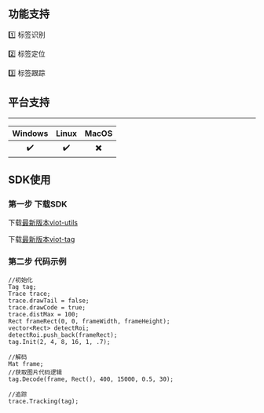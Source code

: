 ## 功能支持
:one: 标签识别

:two: 标签定位

:three: 标签跟踪

## 平台支持
-----------------

Windows | Linux | MacOS |
:--------: | :------------: | :------------: |
:heavy_check_mark: | :heavy_check_mark: | :heavy_multiplication_x: |

## SDK使用
### 第一步 下载SDK
下载[最新版本viot-utils](https://github.com/v-iot/viot-utils/releases)

下载[最新版本viot-tag](https://github.com/v-iot/viot-tag/releases)

### 第二步 代码示例
```
//初始化
Tag tag;
Trace trace;
trace.drawTail = false;
trace.drawCode = true;
trace.distMax = 100;
Rect frameRect(0, 0, frameWidth, frameHeight);
vector<Rect> detectRoi;
detectRoi.push_back(frameRect);
tag.Init(2, 4, 8, 16, 1, .7);

//解码
Mat frame; 
//获取图片代码逻辑
tag.Decode(frame, Rect(), 400, 15000, 0.5, 30);

//追踪
trace.Tracking(tag);

```
